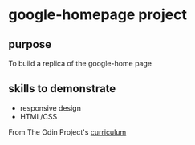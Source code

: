 # google-homepage project

## purpose
To build a replica of the google-home page

## skills to demonstrate
 - responsive design
 - HTML/CSS 

From The Odin Project's [curriculum](http://www.theodinproject.com/web-development-101/html-css)

